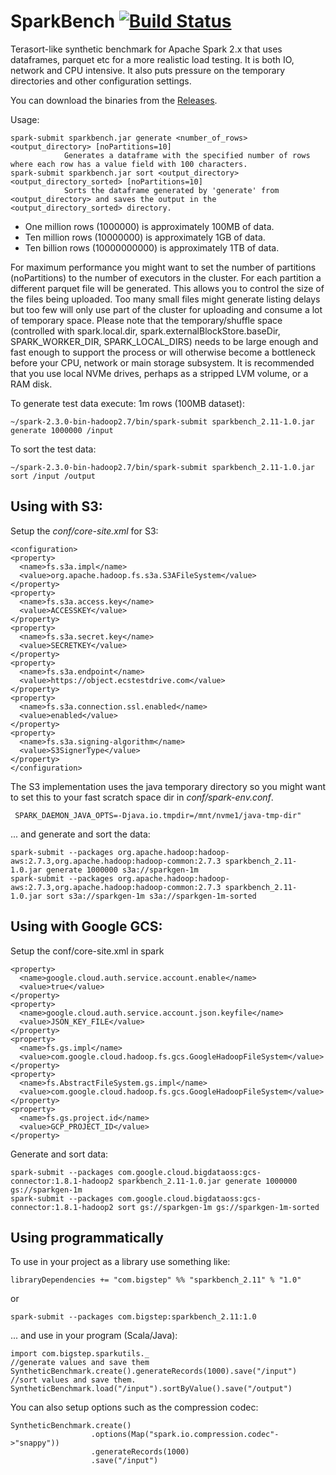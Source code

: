 # SparkBench [![Build Status](https://travis-ci.org/bigstepinc/SparkBench.svg?branch=master)](https://travis-ci.org/bigstepinc/SparkBench)
Terasort-like synthetic benchmark for Apache Spark 2.x that uses dataframes, parquet etc for a more realistic load testing. It is both IO, network and CPU intensive. It also puts pressure on the temporary directories and other configuration settings.

You can download the binaries from the [Releases](https://github.com/bigstepinc/SparkBench/releases).

Usage: 
```
spark-submit sparkbench.jar generate <number_of_rows> <output_directory> [noPartitions=10]
            Generates a dataframe with the specified number of rows where each row has a value field with 100 characters.
spark-submit sparkbench.jar sort <output_directory> <output_directory_sorted> [noPartitions=10]
            Sorts the dataframe generated by 'generate' from <output_directory> and saves the output in the <output_directory_sorted> directory.
```

- One million rows (1000000) is approximately 100MB of data.
- Ten million rows (10000000) is approximately 1GB of data. 
- Ten billion rows (10000000000) is approximately 1TB of data.

For maximum performance you might want to set the number of partitions (noPartitions) to the number of executors in the cluster. For each partition a different parquet file will be generated. This allows you to control the size of the files being uploaded. Too many small files might generate listing delays but too few will only use part of the cluster for uploading and consume a lot of temporary space.
Please note that the temporary/shuffle space (controlled with spark.local.dir, spark.externalBlockStore.baseDir, SPARK_WORKER_DIR, SPARK_LOCAL_DIRS) needs to be large enough and fast enough to support the process or will otherwise become a bottleneck before your CPU, network or main storage subsystem. It is recommended that you use local NVMe drives, perhaps as a stripped LVM volume, or a RAM disk.        

To generate test data execute: 1m rows (100MB dataset):
```
~/spark-2.3.0-bin-hadoop2.7/bin/spark-submit sparkbench_2.11-1.0.jar generate 1000000 /input
```
To sort the test data:
```
~/spark-2.3.0-bin-hadoop2.7/bin/spark-submit sparkbench_2.11-1.0.jar sort /input /output
```

## Using with S3:


Setup the *conf/core-site.xml* for S3:
```
<configuration>
<property>
  <name>fs.s3a.impl</name>
  <value>org.apache.hadoop.fs.s3a.S3AFileSystem</value>
</property>
<property>
  <name>fs.s3a.access.key</name>
  <value>ACCESSKEY</value>
</property>
<property>
  <name>fs.s3a.secret.key</name>
  <value>SECRETKEY</value>
</property>
<property>
  <name>fs.s3a.endpoint</name>
  <value>https://object.ecstestdrive.com</value>
</property>
<property>
  <name>fs.s3a.connection.ssl.enabled</name>
  <value>enabled</value>
</property>
<property>
  <name>fs.s3a.signing-algorithm</name>
  <value>S3SignerType</value>
</property>
</configuration>
```
The S3 implementation uses the java temporary directory so you might want to set this to your fast scratch space dir in *conf/spark-env.conf*.
```
 SPARK_DAEMON_JAVA_OPTS=-Djava.io.tmpdir=/mnt/nvme1/java-tmp-dir"
```
... and generate and sort the data:
```
spark-submit --packages org.apache.hadoop:hadoop-aws:2.7.3,org.apache.hadoop:hadoop-common:2.7.3 sparkbench_2.11-1.0.jar generate 1000000 s3a://sparkgen-1m
spark-submit --packages org.apache.hadoop:hadoop-aws:2.7.3,org.apache.hadoop:hadoop-common:2.7.3 sparkbench_2.11-1.0.jar sort s3a://sparkgen-1m s3a://sparkgen-1m-sorted
```

## Using with Google GCS:
Setup the conf/core-site.xml in spark

```
<property>
  <name>google.cloud.auth.service.account.enable</name>
  <value>true</value>
</property>
<property>
  <name>google.cloud.auth.service.account.json.keyfile</name>
  <value>JSON_KEY_FILE</value>
</property>
<property>
  <name>fs.gs.impl</name>
  <value>com.google.cloud.hadoop.fs.gcs.GoogleHadoopFileSystem</value>
</property>
<property>
  <name>fs.AbstractFileSystem.gs.impl</name>
  <value>com.google.cloud.hadoop.fs.gcs.GoogleHadoopFileSystem</value>
</property>
<property>
  <name>fs.gs.project.id</name>
  <value>GCP_PROJECT_ID</value>
</property>
```
Generate and sort data:
```
spark-submit --packages com.google.cloud.bigdataoss:gcs-connector:1.8.1-hadoop2 sparkbench_2.11-1.0.jar generate 1000000 gs://sparkgen-1m
spark-submit --packages com.google.cloud.bigdataoss:gcs-connector:1.8.1-hadoop2 sort gs://sparkgen-1m gs://sparkgen-1m-sorted
```


## Using programmatically
To use in your project as a library use something like:

```
libraryDependencies += "com.bigstep" %% "sparkbench_2.11" % "1.0" 
```
or
```
spark-submit --packages com.bigstep:sparkbench_2.11:1.0
```
... and use in your program (Scala/Java):
```
import com.bigstep.sparkutils._
//generate values and save them
SyntheticBenchmark.create().generateRecords(1000).save("/input")
//sort values and save them.
SyntheticBenchmark.load("/input").sortByValue().save("/output")
```

You can also setup options such as the compression codec:
```
SyntheticBenchmark.create()
                  .options(Map("spark.io.compression.codec"->"snappy"))
                  .generateRecords(1000)
                  .save("/input")
```